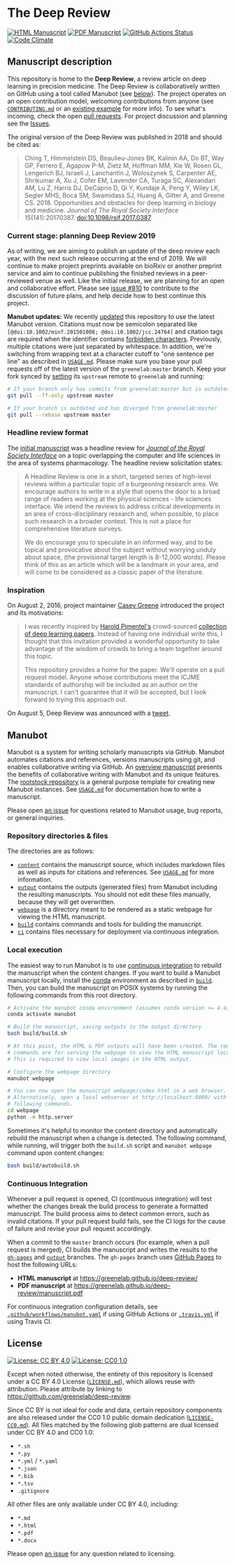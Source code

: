 # The Deep Review

[![HTML Manuscript](https://img.shields.io/badge/manuscript-HTML-blue.svg)](https://greenelab.github.io/deep-review/)
[![PDF Manuscript](https://img.shields.io/badge/manuscript-PDF-blue.svg)](https://greenelab.github.io/deep-review/manuscript.pdf)
[![GitHub Actions Status](https://github.com/greenelab/deep-review/workflows/Manubot/badge.svg)](https://github.com/greenelab/deep-review/actions)
[![Code Climate](https://codeclimate.com/github/greenelab/deep-review/badges/gpa.svg)](https://codeclimate.com/github/greenelab/deep-review)

## Manuscript description

This repository is home to the **Deep Review**, a review article on deep learning in precision medicine.
The Deep Review is collaboratively written on GitHub using a tool called Manubot (see [below](#manubot)).
The project operates on an open contribution model, welcoming contributions from anyone (see [`CONTRIBUTING.md`](CONTRIBUTING.md) or an [existing example](https://github.com/greenelab/deep-review/pull/147 "Pull request 147: Hardware Limitations and Scaling") for more info).
To see what's incoming, check the open [pull requests](https://github.com/greenelab/deep-review/pulls).
For project discussion and planning see the [Issues](https://github.com/greenelab/deep-review/issues).

The original version of the Deep Review was published in 2018 and should be cited as:
> Ching T, Himmelstein DS, Beaulieu-Jones BK, Kalinin AA, Do BT, Way GP, Ferrero E, Agapow P-M, Zietz M, Hoffman MM, Xie W, Rosen GL, Lengerich BJ, Israeli J, Lanchantin J, Woloszynek S, Carpenter AE, Shrikumar A, Xu J, Cofer EM, Lavender CA, Turaga SC, Alexandari AM, Lu Z, Harris DJ, DeCaprio D, Qi Y, Kundaje A, Peng Y, Wiley LK, Segler MHS, Boca SM, Swamidass SJ, Huang A, Gitter A, and Greene CS. 2018. Opportunities and obstacles for deep learning in biology and medicine. _Journal of The Royal Society Interface_ 15(141):20170387. [doi:10.1098/rsif.2017.0387](https://doi.org/10.1098/rsif.2017.0387)


### Current stage: planning Deep Review 2019

As of writing, we are aiming to publish an update of the deep review each year, with the next such release occurring at the end of 2019.
We will continue to make project preprints available on bioRxiv or another preprint service and aim to continue publishing the finished reviews in a peer-reviewed venue as well.
Like the initial release, we are planning for an open and collaborative effort.
Please see [issue #810](https://github.com/greenelab/deep-review/issues/810) to contribute to the discussion of future plans, and help decide how to best continue this project.

**Manubot updates:**
We recently [updated](https://github.com/greenelab/deep-review/pull/681) this repository to use the latest Manubot version.
Citations must now be semicolon separated like `[@doi:10.1002/minf.201501008; @doi:10.1002/jcc.24764]` and citation tags are required when the identifier contains [forbidden characters](USAGE.md#citation-tags).
Previously, multiple citations were just separated by whitespace.
In addition, we're switching from wrapping text at a character cutoff to "one sentence per line" as described in [`USAGE.md`](USAGE.md).
Please make sure you base your pull requests off of the latest version of the `greenelab:master` branch.
Keep your fork synced by [setting](https://help.github.com/articles/configuring-a-remote-for-a-fork/) its `upstream` remote to `greenelab` and running:

```sh
# If your branch only has commits from greenelab:master but is outdated
git pull --ff-only upstream master

# If your branch is outdated and has diverged from greenelab:master
git pull --rebase upstream master
```

### Headline review format

The [initial manuscript](https://doi.org/10.1098/rsif.2017.0387) was a headline review for [_Journal of the Royal Society Interface_](http://rsif.royalsocietypublishing.org/) on a topic overlapping the computer and life sciences in the area of systems pharmacology.
The headline review solicitation states:

> A Headline Review is one in a short, targeted series of high-level reviews within a particular topic of a burgeoning research area.
We encourage authors to write in a style that opens the door to a broad range of readers working at the
physical sciences - life sciences interface.
We intend the reviews to address critical developments in an area of cross-disciplinary research and, when possible, to place such research in a broader context.
This is not a place for comprehensive literature surveys.
>
> We do encourage you to speculate in an informed way, and to be topical and provocative about the subject without worrying unduly about space, (the provisional target length is 8-12,000 words).
Please think of this as an article which will be a landmark in your area, and will come to be considered as a classic paper of the literature.

### Inspiration

On August 2, 2016, project maintainer [Casey Greene](https://github.com/cgreene) introduced the project and its motivations:

> I was recently inspired by [Harold Pimentel's](https://github.com/pimentel) crowd-sourced [collection of deep learning papers](https://github.com/pimentel/deep_learning_papers).
Instead of having one individual write this, I thought that this invitation provided a wonderful opportunity to take advantage of the wisdom of crowds to bring a team together around this topic.
>
> This repository provides a home for the paper.
We'll operate on a pull request model.
Anyone whose contributions meet the ICJME standards of authorship will be included as an author on the manuscript.
I can't guarantee that it will be accepted, but I look forward to trying this approach out.

On August 5, Deep Review was announced with a [tweet](https://twitter.com/GreeneScientist/status/761606546774163456).

## Manubot

<!-- usage note: do not edit this section -->

Manubot is a system for writing scholarly manuscripts via GitHub.
Manubot automates citations and references, versions manuscripts using git, and enables collaborative writing via GitHub.
An [overview manuscript](https://greenelab.github.io/meta-review/ "Open collaborative writing with Manubot") presents the benefits of collaborative writing with Manubot and its unique features.
The [rootstock repository](https://git.io/fhQH1) is a general purpose template for creating new Manubot instances.
See [`USAGE.md`](USAGE.md) for documentation how to write a manuscript.

Please open [an issue](https://git.io/fhQHM) for questions related to Manubot usage, bug reports, or general inquiries.

### Repository directories & files

The directories are as follows:

+ [`content`](content) contains the manuscript source, which includes markdown files as well as inputs for citations and references.
  See [`USAGE.md`](USAGE.md) for more information.
+ [`output`](output) contains the outputs (generated files) from Manubot including the resulting manuscripts.
  You should not edit these files manually, because they will get overwritten.
+ [`webpage`](webpage) is a directory meant to be rendered as a static webpage for viewing the HTML manuscript.
+ [`build`](build) contains commands and tools for building the manuscript.
+ [`ci`](ci) contains files necessary for deployment via continuous integration.

### Local execution

The easiest way to run Manubot is to use [continuous integration](#continuous-integration) to rebuild the manuscript when the content changes.
If you want to build a Manubot manuscript locally, install the [conda](https://conda.io) environment as described in [`build`](build).
Then, you can build the manuscript on POSIX systems by running the following commands from this root directory.

```sh
# Activate the manubot conda environment (assumes conda version >= 4.4)
conda activate manubot

# Build the manuscript, saving outputs to the output directory
bash build/build.sh

# At this point, the HTML & PDF outputs will have been created. The remaining
# commands are for serving the webpage to view the HTML manuscript locally.
# This is required to view local images in the HTML output.

# Configure the webpage directory
manubot webpage

# You can now open the manuscript webpage/index.html in a web browser.
# Alternatively, open a local webserver at http://localhost:8000/ with the
# following commands.
cd webpage
python -m http.server
```

Sometimes it's helpful to monitor the content directory and automatically rebuild the manuscript when a change is detected.
The following command, while running, will trigger both the `build.sh` script and `manubot webpage` command upon content changes:

```sh
bash build/autobuild.sh
```

### Continuous Integration

Whenever a pull request is opened, CI (continuous integration) will test whether the changes break the build process to generate a formatted manuscript.
The build process aims to detect common errors, such as invalid citations.
If your pull request build fails, see the CI logs for the cause of failure and revise your pull request accordingly.

When a commit to the `master` branch occurs (for example, when a pull request is merged), CI builds the manuscript and writes the results to the [`gh-pages`](https://github.com/greenelab/deep-review/tree/gh-pages) and [`output`](https://github.com/greenelab/deep-review/tree/output) branches.
The `gh-pages` branch uses [GitHub Pages](https://pages.github.com/) to host the following URLs:

+ **HTML manuscript** at https://greenelab.github.io/deep-review/
+ **PDF manuscript** at https://greenelab.github.io/deep-review/manuscript.pdf

For continuous integration configuration details, see [`.github/workflows/manubot.yaml`](.github/workflows/manubot.yaml) if using GitHub Actions or [`.travis.yml`](.travis.yml) if using Travis CI.

## License

[![License: CC BY 4.0](https://img.shields.io/badge/License%20All-CC%20BY%204.0-lightgrey.svg)](http://creativecommons.org/licenses/by/4.0/)
[![License: CC0 1.0](https://img.shields.io/badge/License%20Parts-CC0%201.0-lightgrey.svg)](https://creativecommons.org/publicdomain/zero/1.0/)

Except when noted otherwise, the entirety of this repository is licensed under a CC BY 4.0 License ([`LICENSE.md`](LICENSE.md)), which allows reuse with attribution.
Please attribute by linking to https://github.com/greenelab/deep-review.

Since CC BY is not ideal for code and data, certain repository components are also released under the CC0 1.0 public domain dedication ([`LICENSE-CC0.md`](LICENSE-CC0.md)).
All files matched by the following glob patterns are dual licensed under CC BY 4.0 and CC0 1.0:

+ `*.sh`
+ `*.py`
+ `*.yml` / `*.yaml`
+ `*.json`
+ `*.bib`
+ `*.tsv`
+ `.gitignore`

All other files are only available under CC BY 4.0, including:

+ `*.md`
+ `*.html`
+ `*.pdf`
+ `*.docx`

Please open [an issue](https://github.com/greenelab/deep-review/issues) for any question related to licensing.
